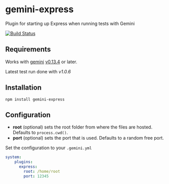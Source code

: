 # gemini-express
Plugin for starting up Express when running tests with Gemini

[![Build Status](https://travis-ci.org/Saulis/gemini-express.svg?branch=master)](https://travis-ci.org/Saulis/gemini-express)

## Requirements
Works with [gemini](https://github.com/gemini-testing/gemini) [v0.13.4](https://github.com/gemini-testing/gemini/releases/tag/v0.13.4) or later.

Latest test run done with _v1.0.6_

## Installation
`npm install gemini-express`

## Configuration
- __root__ (optional) sets the root folder from where the files are hosted. Defaults to `process.cwd()`.
- __port__ (optional) sets the port that is used. Defaults to a random free port.

Set the configuration to your `.gemini.yml`

```yml
system:
    plugins:
      express:
        root: /home/root
        port: 12345
```
